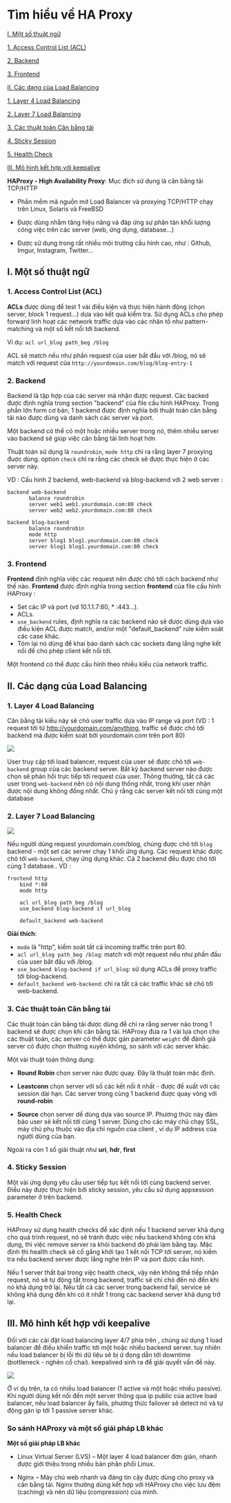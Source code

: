 # Tìm hiểu về HA Proxy

[I. Một số thuật ngữ](#1)

[1. Access Control List (ACL)](#2)

[2. Backend](#3)

[3. Frontend](#4)

[II. Các dạng của Load Balancing](#5)

[1. Layer 4 Load Balancing](#6)

[2. Layer 7 Load Balancing](#7)

[3. Các thuật toán Cân bằng tải](#8)

[4. Sticky Session](#9)

[5. Health Check](#10)

[III. Mô hình kết hợp với keepalive](#11)


**HAProxy - High Availability Proxy**: Mục đích sử dụng là cân bằng tải TCP/HTTP

- Phần mềm mã nguồn mở Load Balancer và proxying TCP/HTTP chạy trên Linux, Solaris và FreeBSD

- Được dùng nhằm tăng hiệu năng và đáp ứng sự phân tán khối lượng công việc trên các server (web, ứng dụng, database...)

- Được sử dụng trong rất nhiều môi trường cấu hình cao, như : Github, Imgur, Instagram, Twitter...

<a name="1">
	
## I. Một số thuật ngữ

<a name="2">
	
### 1. Access Control List (ACL)

**ACLs** được dùng để test 1 vài điều kiện và thực hiện hành động (chọn server, block 1 request...) dựa vào kết quả kiểm tra. Sử dụng ACLs cho phép forward linh hoạt các network traffic dựa vào các nhân tố như pattern-matching và một số kết nối tới backend.

Ví dụ: `acl url_blog path_beg /blog`

ACL sẽ match nếu như phần request của user bắt đầu với /blog, nó sẽ match với request của `http://yourdomain.com/blog/blog-entry-1`

<a name="3">
	
### 2. Backend

Backend là tập hợp của các server mà nhận được request. Các backed được định nghĩa trong section "backend" của file cấu hình HAProxy. Trong phần lớn form cơ bản, 1 backend được định nghĩa bởi thuật toán cân bằng tải nào được dùng và danh sách các server và port.

Một backend có thể có một hoặc nhiều server trong nó, thêm nhiều server vào backend sẽ giúp việc cân bằng tải linh hoạt hơn

Thuật toán sử dụng là `roundrobin`, `mode http` chỉ ra rằng layer 7 proxying đuợc dùng. option `check` chỉ ra rằng các check sẽ được thực hiện ở các server này.

VD : Cấu hình 2 backend, web-backend và blog-backend với 2 web server :
```
backend web-backend
	   balance roundrobin
	   server web1 web1.yourdomain.com:80 check
	   server web2 web2.yourdomain.com:80 check

backend blog-backend
	   balance roundrobin
	   mode http
	   server blog1 blog1.yourdomain.com:80 check
	   server blog1 blog1.yourdomain.com:80 check
```

<a name="4">
	
### 3. Frontend

**Frontend** định nghĩa việc các request nên được chỏ tới cách backend như thế nào. **Frontend** được định nghĩa trong section **frontend** của file cấu hình HAProxy :

- Set các IP và port (vd 10.1.1.7:80, * :443...).
- ACLs.
- `use_backend` rules, định nghĩa ra các backend nào sẽ được dùng dựa vào điều kiện ACL được match, and/or một "default_backend" rule kiểm soát các case khác.
- Tóm lại nó dùng để khai báo danh sách các sockets đang lắng nghe kết nối để cho phép client kết nối tới.

Một frontend có thể được cấu hình theo nhiều kiểu của network traffic.

<a name="5">
	
## II. Các dạng của Load Balancing

<a name="6">
	
### 1. Layer 4 Load Balancing

Cân bằng tải kiểu này sẽ chỏ user traffic dựa vào IP range và port (VD : 1 request tới từ http://yourdomain.com/anything, traffic sẽ được chỏ tới backend mà được kiểm soát bởi yourdomain.com trên port 80)

<img src="https://i.imgur.com/xuXhdkH.png">

User truy cập tới load balancer, request của user sẽ được chỏ tới `web-backend` group của các backend server. Bất kỳ backend server nào được chọn sẽ phản hồi trực tiếp tới request của user. Thông thường, tất cả các user trong `web-backend` nên có nội dung thống nhất, trong khi user nhận được nội dung không đồng nhất. Chú ý rằng các server kết nối tới cùng một database

<a name="7">
	
### 2. Layer 7 Load Balancing

<img src="https://i.imgur.com/9FKaudn.png">

Nếu người dùng request yourdomain.com/blog, chúng được chỏ tới `blog` backend - một set các server chạy 1 khối ứng dụng. Các request khác được chỏ tới `web-backend`, chạy ứng dụng khác. Cả 2 backend đều được chỏ tới cùng 1 database.. 
VD :
```
frontend http 
	bind *:80 
	mode http
	
	acl url_blog path_beg /blog
	use_backend blog-backend if url_blog
	
	default_backend web-backend
```
**Giải thích**:

- `mode` là "http", kiểm soát tất cả incoming traffic trên port 80.
- `acl url_blog path_beg /blog`: match với một request nếu như phần đầu của user bắt đầu với /blog.
- `use_backend blog-backend if url_blog`: sử dụng ACLs để proxy traffic tới blog-backend.
- `default_backend web-backend`: chỉ ra tất cả các traffic khác sẽ chỏ tới web-backend.

<a name="8">
	
### 3. Các thuật toán Cân bằng tải

Các thuật toán cân bằng tải được dùng để chỉ ra rằng server nào trong 1 backend sẽ được chọn khi cân bằng tải. HAProxy đưa ra 1 vài lựa chọn cho các thuật toán, các server có thể được gán parameter `weight` để đánh giá server có được chọn thường xuyên không, so sánh với các server khác.

Một vài thuật toán thông dụng:

- **Round Robin** chọn server nào được quay. Đây là thuật toán mặc định.

- **Leastconn** chọn server với số các kết nối ít nhất - được đề xuất với các session dài hạn. Các server trong cùng 1 backend được quay vòng với **round-robin**

- **Source** chọn server dể dùng dựa vào source IP. Phương thức này đảm bảo user sẽ kết nối tới cùng 1 server. Dùng cho các máy chủ chạy SSL, máy chủ phụ thuộc vào địa chỉ nguồn của client , ví dụ IP address của người dùng của bạn.

Ngoài ra còn 1 số giải thuật như **uri**, **hdr**, **first**

<a name="9">
	
### 4. Sticky Session

Một vài ứng dụng yêu cầu user tiếp tục kết nối tới cùng backend server. Điều này được thực hiện bởi sticky session, yêu cầu sử dụng appsession parameter ở trên backend.

<a name="10">
	
### 5. Health Check

HAProxy sử dụng health checks để xác định nếu 1 backend server khả dụng cho quá trình request, nó sẽ tránh được việc nếu backend không còn khả dụng, thì việc remove server ra khỏi backend đó phải làm bằng tay. Mặc định thì health check sẽ cố gắng khởi tạo 1 kết nối TCP tới server, nó kiểm tra nếu backend server được lắng nghe trên IP và port được cấu hình.

Nếu 1 server thất bại trong việc health check, vậy nên không thể tiếp nhận request, nó sẽ tự động tắt trong backend, traffic sẽ chỉ chỏ đến nó đến khi nó khả dụng trở lại. Nếu tất cả các server trong backend fail, service sẽ không khả dụng đến khi có ít nhất 1 trong các backend server khả dụng trở lại.

<a name="11">
	
## III. Mô hình kết hợp với keepalive


Đối với các cài đặt load balancing layer 4/7 phía trên , chúng sử dụng 1 load balancer để điều khiển traffic tới một hoặc nhiều backend server. tuy nhiên nếu load balancer bị lỗi thì dữ liệu sẽ bị ứ đọng dẫn tới downtime (bottleneck - nghẽn cổ chai). keepalived sinh ra để giải quyết vấn đề này.

<img src="https://i.imgur.com/nBZWycp.gif">

Ở ví dụ trên, ta có nhiều load balancer (1 active và một hoặc nhiều passive). Khi người dùng kết nối đến một server thông qua ip public của active load balancer, nếu load balancer ấy fails, phương thức failover sẽ detect nó và tự động gán ip tới 1 passive server khác.


### So sánh HAProxy và một số giải pháp LB khác

**Một số giải pháp LB khác**

- Linux Virtual Server (LVS) – Một layer 4 load balancer đơn giản, nhanh được giới thiệu trong nhiều bản phân phối Linux.

- Nginx – Máy chủ web nhanh và đáng tin cậy được dùng cho proxy và cân bằng tải. Nginx thường dùng kết hợp với HAProxy cho việc lưu đệm (caching) và nén dữ liệu (compression) của mình.

